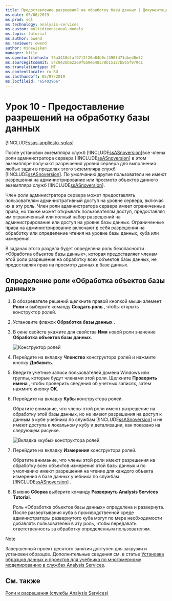 ```yaml
---
title: Предоставление разрешений на обработку базы данных | Документация Майкрософт
ms.date: 05/06/2019
ms.prod: sql
ms.technology: analysis-services
ms.custom: multidimensional-models
ms.topic: tutorial
ms.author: owend
ms.reviewer: owend
author: minewiskan
manager: kfile
ms.openlocfilehash: 75a3410dfaf97f2f20a84b0cf390fd71dbed0e32
ms.sourcegitcommit: 54c8420b62269f6a9e648378b15127b5b5f979c1
ms.translationtype: MT
ms.contentlocale: ru-RU
ms.lasthandoff: 05/07/2019
ms.locfileid: "65403966"
---
```

# <a name="lesson-10---granting-process-database-permissions"></a>Урок 10 - Предоставление разрешений на обработку базы данных
[!INCLUDE[ssas-appliesto-sqlas](../../includes/ssas-appliesto-sqlas.md)]

После установки экземпляра служб [!INCLUDE[ssASnoversion](../../includes/ssasnoversion-md.md)]все члены роли администратора сервера [!INCLUDE[ssASnoversion](../../includes/ssasnoversion-md.md)] в этом экземпляре получают разрешения уровня сервера для выполнения любых задач в пределах этого экземпляра служб [!INCLUDE[ssASnoversion](../../includes/ssasnoversion-md.md)]. По умолчанию другие пользователи не имеют разрешения на администрирование или просмотр объектов данного экземпляра служб [!INCLUDE[ssASnoversion](../../includes/ssasnoversion-md.md)].  
  
Член роли администратора сервера может предоставлять пользователям административный доступ на уровне сервера, включая их в эту роль. Член роли администратора сервера имеет ограниченные права, но также может открывать пользователям доступ, предоставляя им ограниченный или полный набор разрешений на администрирование или доступ на уровне базы данных. Ограниченные права на администрирование включают в себя разрешения на обработку или определение чтения на уровне базы данных, куба или измерения.  
  
В задачах этого раздела будет определена роль безопасности «Обработка объектов базы данных», которая предоставляет членам этой роли разрешение на обработку всех объектов базы данных, не предоставляя прав на просмотр данных в базе данных.  
  
## <a name="defining-a-process-database-objects-security-role"></a>Определение роли «Обработка объектов базы данных»  
  
1.  В обозревателе решений щелкните правой кнопкой мыши элемент **Роли** и выберите команду **Создать роль** , чтобы открыть конструктор ролей.  
  
2.  Установите флажок **Обработка базы данных** .  
  
3.  В окне свойств укажите для свойства **Имя** новой роли значение **Обработка объектов базы данных**.  
  
    ![Конструктор ролей](../media/l10-security-1.png "конструктора ролей")  
  
4.  Перейдите на вкладку **Членство** конструктора ролей и нажмите кнопку **Добавить**.  
  
5.  Введите учетные записи пользователей домена Windows или группы, которые будут членами этой роли. Щелкните **Проверить имена** , чтобы проверить сведения об учетных записях, затем нажмите кнопку **ОК**.  
  
6.  Перейдите на вкладку **Кубы** конструктора ролей.  
  
    Обратите внимание, что члены этой роли имеют разрешение на обработку этой базы данных, но не имеют разрешения на доступ к данным в кубе учебника по службам [!INCLUDE[ssASnoversion](../../includes/ssasnoversion-md.md)] и не имеют доступа к локальному кубу и детализации, как показано на следующем рисунке.  
  
    ![Вкладка «кубы» конструктора ролей](../media/l10-security-2.png "вкладка «кубы» конструктора ролей")  
  
7.  Перейдите на вкладку **Измерения** конструктора ролей.  
  
    Обратите внимание, что члены этой роли имеют разрешения на обработку всех объектов измерения этой базы данных и по умолчанию имеют разрешения на чтение для каждого объекта измерения в базе данных учебника по службам [!INCLUDE[ssASnoversion](../../includes/ssasnoversion-md.md)] .  
  
8.  В меню **Сборка** выберите команду **Развернуть Analysis Services Tutorial**.  
  
    Роль «Обработка объектов базы данных» определена и развернута. После развертывания куба в производственной среде администраторы развернутого куба могут по мере необходимости добавлять пользователей в эту роль, чтобы передавать ответственность за обработку определенным пользователям.  
  
> [!NOTE]  
> Завершенный проект десятого занятия доступен для загрузки и установки образцов. Дополнительные сведения см. в статье [Установка образцов данных и проектов для учебника по многомерному моделированию в службах Analysis Services](install-sample-data-and-projects.md).  
  
## <a name="see-also"></a>См. также  
[Роли и разрешения (службы Analysis Services)](../multidimensional-models/roles-and-permissions-analysis-services.md)  
  
  
  
